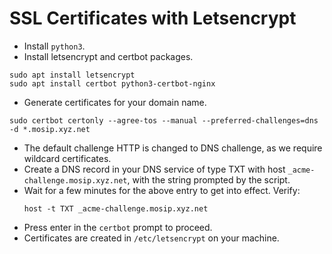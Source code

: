 # SSL Certificates with Letsencrypt

* Install `python3`.
* Install letsencrypt and certbot packages.
```
sudo apt install letsencrypt
sudo apt install certbot python3-certbot-nginx
```
* Generate certificates for your domain name.
```
sudo certbot certonly --agree-tos --manual --preferred-challenges=dns -d *.mosip.xyz.net
```
   * The default challenge HTTP is changed to DNS challenge, as we require wildcard certificates.
   * Create a DNS record in your DNS service of type TXT with host `_acme-challenge.mosip.xyz.net`, with the string prompted by the script.
  * Wait for a few minutes for the above entry to get into effect. Verify: 
    ```
    host -t TXT _acme-challenge.mosip.xyz.net
    ```
  * Press enter in the `certbot` prompt to proceed.
* Certificates are created in `/etc/letsencrypt` on your machine.
